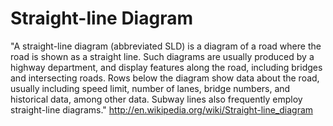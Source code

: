 # Straight-line Diagram


"A straight-line diagram (abbreviated SLD) is a diagram of a road where the road is shown as a straight line. Such diagrams are usually produced by a highway department, and display features along the road, including bridges and intersecting roads. Rows below the diagram show data about the road, usually including speed limit, number of lanes, bridge numbers, and historical data, among other data. Subway lines also frequently employ straight-line diagrams." http://en.wikipedia.org/wiki/Straight-line_diagram